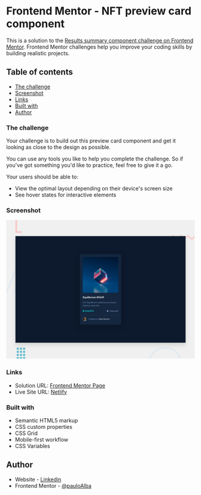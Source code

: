 # Frontend Mentor - NFT preview card component

This is a solution to the [Results summary component challenge on Frontend Mentor](https://www.frontendmentor.io/challenges/results-summary-component-CE_K6s0maV). Frontend Mentor challenges help you improve your coding skills by building realistic projects. 

## Table of contents

- [The challenge](#the-challenge)
- [Screenshot](#screenshot)
- [Links](#links)
- [Built with](#built-with)
- [Author](#author)

### The challenge

Your challenge is to build out this preview card component and get it looking as close to the design as possible.

You can use any tools you like to help you complete the challenge. So if you've got something you'd like to practice, feel free to give it a go.

Your users should be able to:

- View the optimal layout depending on their device's screen size
- See hover states for interactive elements

### Screenshot

![Design preview for the NFT preview card component coding challenge](./design/desktop-preview.jpg)


### Links

- Solution URL: [Frontend Mentor Page](https://www.frontendmentor.io/home/my-challenges?tab=completed)
- Live Site URL: [Netlify](https://stupendous-banoffee-b85518.netlify.app)


### Built with

- Semantic HTML5 markup
- CSS custom properties
- CSS Grid
- Mobile-first workflow
- CSS Variables


## Author

- Website - [Linkedin](https://www.linkedin.com/in/paulo-alba-9b4347165/)
- Frontend Mentor - [@pauloAlba](https://www.frontendmentor.io/profile/pauloAlba)

